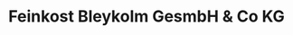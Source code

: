 ---
title: "Feinkost Bleykolm GesmbH & Co KG"
url: /weiz/feinkost-bleykolm-gesmbh-und-co-kg/
shop: Lebensmittel
---